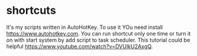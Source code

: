 # shortcuts
It's my scripts written in AutoHotKey. To use it YOu need install https://www.autohotkey.com. You can run shortcut only one time or turn it on with start system by add script to task scheduler. This tutorial could be helpful https://www.youtube.com/watch?v=DVUlkU2AxgQ.
